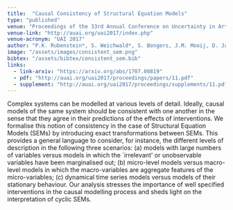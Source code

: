 ```yaml
---
title:  "Causal Consistency of Structural Equation Models"
type: "published"
venue: "Proceedings of the 33rd Annual Conference on Uncertainty in Artificial Intelligence"
venue-link: "http://auai.org/uai2017/index.php"
venue-acronym: "UAI 2017"
author: "P.K. Rubenstein*, S. Weichwald*, S. Bongers, J.M. Mooij, D. Janzing, M. Grosse-Wentrup and B. Schölkopf<br>*equal contribution"
image: "/assets/images/consistent_sem.png"
bibtex: "/assets/bibtex/consistent_sem.bib"
links:
  - link-arxiv: "https://arxiv.org/abs/1707.00819"
  - pdf: "http://auai.org/uai2017/proceedings/papers/11.pdf"
  - supplement: "http://auai.org/uai2017/proceedings/supplements/11.pdf"
---
```


Complex systems can be modelled at various levels of detail. Ideally, causal models of the same system should be consistent with one another in the sense that they agree in their predictions of the effects of interventions. We formalise this notion of consistency in the case of Structural Equation Models (SEMs) by introducing exact transformations between SEMs. This provides a general language to consider, for instance, the different levels of description in the following three scenarios: (a) models with large numbers of variables versus models in which the `irrelevant' or unobservable variables have been marginalised out; (b) micro-level models versus macro-level models in which the macro-variables are aggregate features of the micro-variables; (c) dynamical time series models versus models of their stationary behaviour. Our analysis stresses the importance of well specified interventions in the causal modelling process and sheds light on the interpretation of cyclic SEMs.
